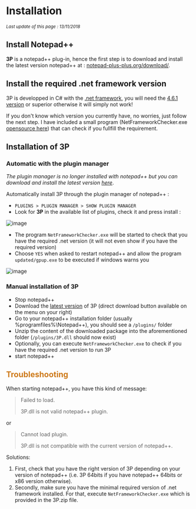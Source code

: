 # Installation #

*<small>Last update of this page : 13/11/2018</small>*

## Install Notepad++ ##

**3P** is a notepad++ plug-in, hence the first step is to download and install the latest version notepad++ at :
[notepad-plus-plus.org/download/](https://notepad-plus-plus.org/download/).

## Install the required .net framework version ##

3P is developped in C# with the [.net framework](https://docs.microsoft.com/en-us/dotnet/framework/get-started/overview), you will need the [4.6.1 version](http://go.microsoft.com/fwlink/p/?LinkId=671744) or superior otherwise it will simply not work!

If you don't know which version you currently have, no worries, just follow the next step. I have included a small program (NetFrameworkChecker.exe [opensource here](https://github.com/jcaillon/NetFrameworkChecker)) that can check if you fullfill the requirement.

## Installation of 3P ##

### Automatic with the plugin manager ###

*The plugin manager is no longer installed with notepad++ but you can download and install the latest version [here](https://github.com/bruderstein/nppPluginManager/releases)*.

Automatically install 3P through the plugin manager of notepad++ :

* `PLUGINS > PLUGIN MANAGER > SHOW PLUGIN MANAGER`
* Look for **3P** in the available list of plugins, check it and press install :

![image](content_images/installation/plugin_manager.png)

* The program `NetFrameworkChecker.exe` will be started to check that you have the required .net version (it will not even show if you have the required version)
* Choose `YES` when asked to restart notepad++ and allow the program `updated/gpup.exe` to be executed if windows warns you

![image](content_images/installation/warning.png)

### Manual installation of 3P ###

* Stop notepad++
* Download the [latest version](https://github.com/jcaillon/3P/releases/latest) of 3P (direct download button available on the menu on your right)
* Go to your notepad++ installation folder (usually %programfiles%\Notepad++), you should see a `/plugins/` folder
* Unzip the content of the downloaded package into the aforementioned folder (`/plugins/3P.dll` should now exist)
* Optionally, you can execute `NetFrameworkChecker.exe` to check if you have the required .net version to run 3P
* start notepad++

## <font color='#CD7918'>Troubleshooting</font> ##

When starting notepad++, you have this kind of message:

> Failed to load.
>
> 3P.dll is not valid notepad++ plugin.

or

> Cannot load plugin.
>
> 3P.dll is not compatible with the current version of notepad++.

Solutions:

1. First, check that you have the right version of 3P depending on your version of notepad++ (i.e. 3P 64bits if you have notepad++ 64bits or x86 version otherwise).
2. Secondly, make sure you have the minimal required version of .net framework installed. For that, execute `NetFrameworkChecker.exe` which is provided in the 3P.zip file.
